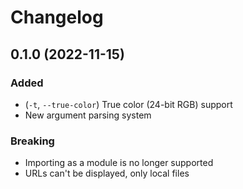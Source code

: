 # Changelog

## 0.1.0 (2022-11-15)

### Added

- (`-t`, `--true-color`) True color (24-bit RGB) support
- New argument parsing system

### Breaking

- Importing as a module is no longer supported
- URLs can't be displayed, only local files
